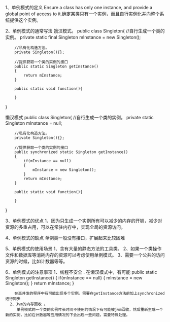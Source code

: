 1、单例模式的定义
  Ensure a class has only one instance, and provide a global point of access to it.确定某类只有一个实例，而且自行实例化并向整个系统提供这个实例。

2、单例模式的通常写法 
   饿汉模式。
   public class Singleton{
        //自行生成一个类的实例。
   		private static final Singleton mInstance = new Singleton();

		//私有化构造方法。
   		private Singleton(){};

		//提供获取一个类的实例的接口
   		public static Singleton getInstance()
   		{
   			return mInstance;
   		}

   		public static void function(){

   		}
   }

   懒汉模式
   public class Singleton{
        //自行生成一个类的实例。
   		private static Singleton mInstance = null;

		//私有化构造方法。
   		private Singleton(){};

		//提供获取一个类的实例的接口
   		public synchronized static Singleton getInstance()
   		{
	   		if(mInstance == null)
	   		{
	   			mInstance = new Singleton();
	   		}
   			return mInstance;
   		}

   		public static void function(){

   		}
   }

   3、单例模式的优点
      1、因为只生成一个实例所有可以减少的内存的开销，减少对资源的多重占用，可以在常驻内存中，实现全局的资源访问。

   4、单例模式的缺点
      单例类一般没有接口，扩展起来比较困难

   5、单例模式的使用场景
      1、含有大量的静态方法的工具类。
      2、如果一个类操作文件和数据库等消耗内存的资源可以考虑使用单例模式。
      3、需要一个公共的访问资源的时候，比如计数器等等。

   6、单例模式的注意事项
      1、线程不安全 .
         在懒汉模式中，有可能
         public static Singleton getInstance()
   		{
	   		if(mInstance == null)
	   		{
	   			mInstance = new Singleton();
	   		}
   			return mInstance;
   		}

   		在高并发的程序中有可能出现多个实例。需要在getInstance方法前加上synchronized进行同步
   	  2、Jvm的内存回收 。
   	     单例模式的一个类的实例咋长时间不使用的情况下有可能被jvm回收，然后重新生成一个新的实例，比如在计数器等应用情况的下会出现一些问题，需要特殊处理。